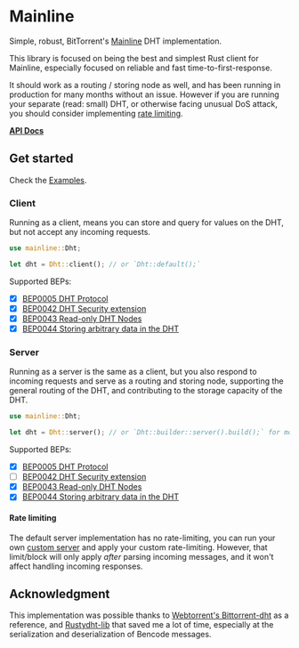 # Mainline

Simple, robust, BitTorrent's [Mainline](https://en.wikipedia.org/wiki/Mainline_DHT) DHT implementation.

This library is focused on being the best and simplest Rust client for Mainline, especially focused on reliable and fast time-to-first-response.

It should work as a routing / storing node as well, and has been running in production for many months without an issue. However if you are running your separate (read: small) DHT, or otherwise facing unusual DoS attack, you should consider implementing [rate limiting](#rate-limiting).

**[API Docs](https://docs.rs/mainline/latest/mainline/)**

## Get started

Check the [Examples](https://github.com/Nuhvi/mainline/tree/main/examples).

### Client

Running as a client, means you can store and query for values on the DHT, but not accept any incoming requests.

```rust
use mainline::Dht;

let dht = Dht::client(); // or `Dht::default();`
```

Supported BEPs:
- [x] [BEP0005 DHT Protocol](https://www.bittorrent.org/beps/bep_0005.html)
- [x] [BEP0042 DHT Security extension](https://www.bittorrent.org/beps/bep_0042.html)
- [x] [BEP0043 Read-only DHT Nodes](https://www.bittorrent.org/beps/bep_0043.html)
- [x] [BEP0044 Storing arbitrary data in the DHT](https://www.bittorrent.org/beps/bep_0044.html)

### Server

Running as a server is the same as a client, but you also respond to incoming requests and serve as a routing and storing node, supporting the general routing of the DHT, and contributing to the storage capacity of the DHT.

```rust
use mainline::Dht;

let dht = Dht::server(); // or `Dht::builder::server().build();` for more control.
```

Supported BEPs:
- [x] [BEP0005 DHT Protocol](https://www.bittorrent.org/beps/bep_0005.html)
- [ ] [BEP0042 DHT Security extension](https://www.bittorrent.org/beps/bep_0042.html)
- [x] [BEP0043 Read-only DHT Nodes](https://www.bittorrent.org/beps/bep_0043.html)
- [x] [BEP0044 Storing arbitrary data in the DHT](https://www.bittorrent.org/beps/bep_0044.html)

#### Rate limiting

The default server implementation has no rate-limiting, you can run your own [custom server](./examples/custom_server.rs) and apply your custom rate-limiting. However, that limit/block will only apply _after_ parsing incoming messages, and it won't affect handling incoming responses.

## Acknowledgment

This implementation was possible thanks to [Webtorrent's Bittorrent-dht](https://github.com/webtorrent/bittorrent-dht) as a reference, and [Rustydht-lib](https://github.com/raptorswing/rustydht-lib) that saved me a lot of time, especially at the serialization and deserialization of Bencode messages.
